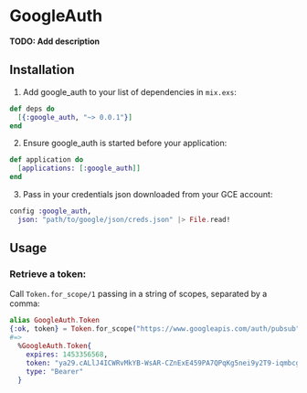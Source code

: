 # GoogleAuth

**TODO: Add description**

## Installation

1. Add google_auth to your list of dependencies in `mix.exs`:
```elixir
def deps do
  [{:google_auth, "~> 0.0.1"}]
end
```

2. Ensure google_auth is started before your application:
```elixir
def application do
  [applications: [:google_auth]]
end
```

3. Pass in your credentials json downloaded from your GCE account:
```elixir
config :google_auth,
  json: "path/to/google/json/creds.json" |> File.read!
```

## Usage

### Retrieve a token:
Call `Token.for_scope/1` passing in a string of scopes, separated by a comma:
```elixir
alias GoogleAuth.Token
{:ok, token} = Token.for_scope("https://www.googleapis.com/auth/pubsub")
#=>
  %GoogleAuth.Token{
    expires: 1453356568,
    token: "ya29.cALlJ4ICWRvMkYB-WsAR-CZnExE459PA7QPqKg5nei9y2T9-iqmbcgxq8XrTATNn_BPim",
    type: "Bearer"
  }
```
